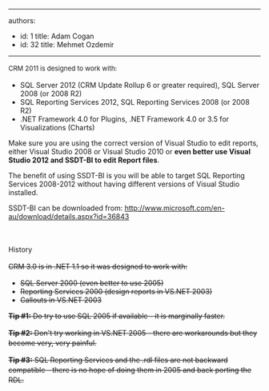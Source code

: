 

---
authors:
  - id: 1
    title: Adam Cogan
  - id: 32
    title: Mehmet Ozdemir
---




<span class='intro'> <p> <span class="ssw-rteStyle-FigureNormal"><span style="line-height&#58;1.6;font-size&#58;13px;">CRM 2011 is designed to work with&#58;</span><br></span></p><ul><li>SQL Server 2012 (CRM Update Rollup 6 or greater required), SQL Server 2008 (or 2008 R2)</li><li>SQL Reporting Services 2012, SQL Reporting Services 2008 (or 2008 R2)</li><li>.NET Framework 4.0 for Plugins, .NET Framework 4.0 or 3.5 for Visualizations (Charts)</li></ul><p>Make sure you are using the correct version of Visual Studio to edit reports, either Visual Studio 2008 or Visual Studio 2010 or 
   <strong>even better use Visual Studio 2012 and SSDT-BI to edit Report files</strong>.</p><p>The benefit of using SSDT-BI is you will be able to target SQL Reporting Services 2008-2012 without having different versions of Visual Studio installed.</p><p>SSDT-BI can be downloaded from&#58; 
   <a href="http&#58;//www.microsoft.com/en-au/download/details.aspx?id=36843">http&#58;//www.microsoft.com/en-au/download/details.aspx?id=36843</a></p><p style="line-height&#58;20px;"><span class="ssw-rteStyle-FigureNormal">​</span></p> </span>

<p></p><p style="line-height&#58;20px;"><span class="ssw-rteStyle-FigureNormal">History</span></p><p style="line-height&#58;20px;text-decoration&#58;line-through;">CRM 3.0 is in .NET 1.1 so it was designed to work with&#58;<span style="color&#58;#000000;"></span></p><ul style="text-decoration&#58;line-through;"><li>SQL Server 2000 (even better to use 2005)</li><li>Reporting Services 2000 (design reports in VS.NET 2003)</li><li>Callouts in VS.NET 2003</li></ul><p style="line-height&#58;20px;text-decoration&#58;line-through;"><strong>Tip #1&#58;</strong>&#160;Do try to use SQL 2005 if available - it is marginally faster.</p><p style="line-height&#58;20px;text-decoration&#58;line-through;"><strong>Tip #2&#58;</strong>&#160;Don't try working&#160;in VS.NET 2005 - there are workarounds but they become very, very painful.</p><p style="line-height&#58;20px;text-decoration&#58;line-through;"><strong>Tip #3&#58;</strong>&#160;SQL Reporting Services and the .rdl files are not backward compatible - there is no hope of doing them in 2005 and back porting the RDL.​​</p>



